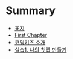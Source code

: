 # Summary

* [표지](cover.md)
* [First Chapter](chapter1.md)
* [코딩키즈 소개](README.md)
* [실습1. 나의 첫앱 만들기](cf54-b529-d0a4-c988-b85c-cc98-c74c-c571-b9cc-b4e4-c5b4-bcf4-ae30.md)

